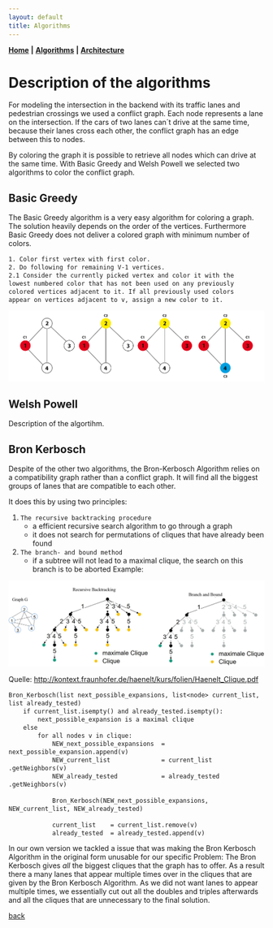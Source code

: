 ```yaml
---
layout: default
title: Algorithms
---
```


**[Home](./)** **&#124;** **[Algorithms](./algorithms.html)** **&#124;** **[Architecture](./architecture.html)**

# Description of the algorithms

For modeling the intersection in the backend with its traffic lanes and pedestrian crossings
we used a conflict graph. Each node represents a lane on the intersection.
If the cars of two lanes can´t drive at the same time, because their lanes
cross each other, the conflict graph has an edge between this to nodes.

By coloring the graph it is possible to retrieve all nodes which can drive at the same time.
With Basic Greedy and Welsh Powell we selected two algorithms to color the conflict graph.

## Basic Greedy

The Basic Greedy algorithm is a very easy algorithm for coloring a graph.
The solution heavily depends on the order of the vertices.
Furthermore Basic Greedy does not deliver a colored graph with minimum number of colors.

```
1. Color first vertex with first color.
2. Do following for remaining V-1 vertices.
2.1 Consider the currently picked vertex and color it with the
lowest numbered color that has not been used on any previously
colored vertices adjacent to it. If all previously used colors
appear on vertices adjacent to v, assign a new color to it.
```

![basic greedy algorithm](images/basic-greedy-algorithm.png)

## Welsh Powell

Description of the algortihm.

## Bron Kerbosch

Despite of the other two algorithms, the Bron-Kerbosch Algorithm relies on a compatibility graph rather than a conflict graph.
It will find all the biggest groups of lanes that are compatible to each other.

It does this by using two principles:
1. ```The recursive backtracking procedure```
   - a efficient recursive search algorithm to go through a graph
   - it does not search for permutations of cliques that have already been found
2. ```The branch- and bound method```
   - if a subtree will not lead to a maximal clique, the search on this branch is to be aborted
Example:

![Bron Kerbosch Algorithmus](images/BronKerboschExample.JPG)

Quelle: http://kontext.fraunhofer.de/haenelt/kurs/folien/Haenelt_Clique.pdf   
   
```
Bron_Kerbosch(list next_possible_expansions, list<node> current_list, list already_tested)
    if current_list.isempty() and already_tested.isempty():
        next_possible_expansion is a maximal clique
    else
        for all nodes v in clique:
            NEW_next_possible_expansions  = next_possible_expansion.append(v)
            NEW_current_list              = current_list    .getNeighbors(v)
            NEW_already_tested            = already_tested  .getNeighbors(v)
            
            Bron_Kerbosch(NEW_next_possible_expansions, NEW_current_list, NEW_already_tested)

            current_list    = current_list.remove(v)
            already_tested  = already_tested.append(v)
```

In our own version we tackled a issue that was making the Bron Kerbosch Algorithm in the original form unusable for our specific Problem:
The Bron Kerbosch gives _all_ the biggest cliques that the graph has to offer. As a result there a many lanes that appear multiple times over in the cliques that are given by the Bron Kerbosch Algorithm.
As we did not want lanes to appear multiple times, we essentially cut out all the doubles and triples afterwards and all the cliques that are unnecessary to the final solution.

[back](./)